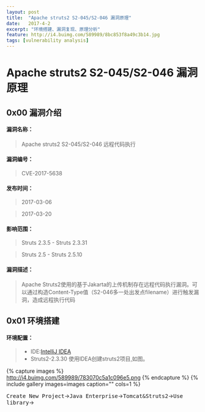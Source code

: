 ```yaml
---
layout: post
title:  "Apache struts2 S2-045/S2-046 漏洞原理"
date:   2017-4-2
excerpt: "环境搭建、漏洞复现、原理分析"
feature: http://i4.buimg.com/589989/8bc853f8a49c3b14.jpg
tags: [vulnerability analysis]
---
```


# Apache struts2 S2-045/S2-046 漏洞原理

## 0x00  漏洞介绍

#### 漏洞名称：
>Apache struts2 S2-045/S2-046 远程代码执行

#### 漏洞编号：
>CVE-2017-5638

#### 发布时间：
>2017-03-06

>2017-03-20

#### 影响范围：
>Struts 2.3.5 - Struts 2.3.31

>Struts 2.5 - Struts 2.5.10

#### 漏洞描述：
>Apache Struts2使用的基于Jakarta的上传机制存在远程代码执行漏洞。可以通过构造Content-Type值（S2-046多一处出发点filename）进行触发漏洞，造成远程执行代码

## 0x01  环境搭建

#### 环境配置：

>* IDE:[IntelliJ IDEA](https://www.jetbrains.com/idea/#chooseYourEdition)
>* Struts2-2.3.30
使用IDEA创建struts2项目,如图。

{% capture images %} http://i4.buimg.com/589989/783070c5a1c096e5.png {% endcapture %} {% include gallery images=images caption="" cols=1 %}

<kbd>Create New Project</kbd>-><kbd>Java Enterprise</kbd>-><kbd>Tomcat&Struts2</kbd>-><kbd>Use library</kbd>->





















